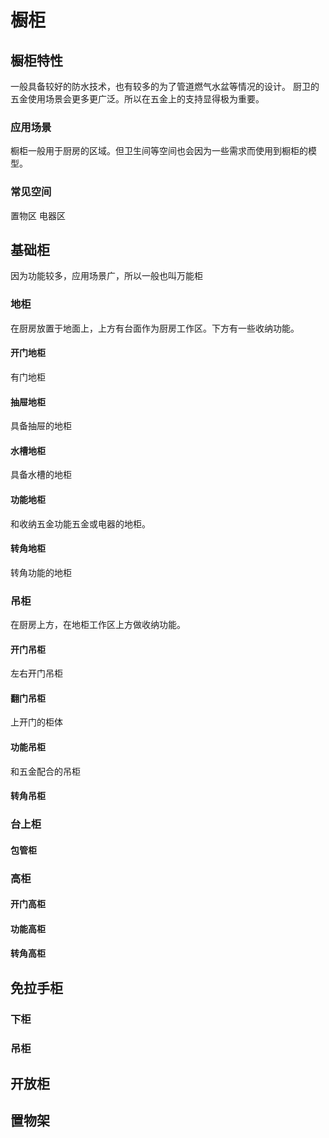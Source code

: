 # 橱柜
## 橱柜特性
一般具备较好的防水技术，也有较多的为了管道燃气水盆等情况的设计。
厨卫的五金使用场景会更多更广泛。所以在五金上的支持显得极为重要。
### 应用场景
橱柜一般用于厨房的区域。但卫生间等空间也会因为一些需求而使用到橱柜的模型。
### 常见空间
置物区
电器区
<!-- ## 框架组件
### 装饰板见
### 罗马柱
### 装饰楣板 -->
## 基础柜
因为功能较多，应用场景广，所以一般也叫万能柜
### 地柜
在厨房放置于地面上，上方有台面作为厨房工作区。下方有一些收纳功能。
#### 开门地柜
有门地柜
#### 抽屉地柜
具备抽屉的地柜
#### 水槽地柜
具备水槽的地柜
#### 功能地柜
和收纳五金功能五金或电器的地柜。
#### 转角地柜
转角功能的地柜
### 吊柜
在厨房上方，在地柜工作区上方做收纳功能。
#### 开门吊柜
左右开门吊柜
#### 翻门吊柜
上开门的柜体
#### 功能吊柜
和五金配合的吊柜
#### 转角吊柜
### 台上柜
#### 包管柜
### 高柜
#### 开门高柜
#### 功能高柜
#### 转角高柜
## 免拉手柜
### 下柜
### 吊柜
## 开放柜
## 置物架

